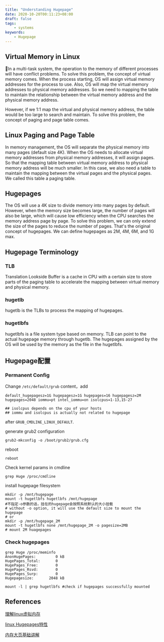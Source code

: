 ```yaml
---
title: "Understanding Hugepage"
date: 2020-10-20T00:11:23+08:00
draft: false
tags:
    - systems
keywords:
    - Hugepage
---
```


## Virtual Memory in Linux

In a multi-task system, the operation to the memory of different processes will have conflict problems. To solve this problem, the concept of virtual memory comes. When the process starting, OS will assign virtual memory addresses for the process to use. Also, OS will map the virtual memory addresses to physical memory addresses. So we need to mapping the table to maintain the relationship between the virtual memory address and the physical memory address.

However, if we 1:1 map the virtual and physical memory address, the table would be too large to search and maintain. To solve this problem, the concept of paging and page table comes. 



## Linux Paging and Page Table

In memory management, the OS will separate the physical memory into many pages (default size 4K). When the OS needs to allocate virtual memory addresses from physical memory addresses, it will assign pages. So that the mapping table between virtual memory address to physical memory address will be much smaller. In this case, we also need a table to maintain the mapping between the virtual pages and the physical pages. We called this table a paging table.



## Hugepages

The OS will use a 4K size to divide memory into many pages by default. However, when the memory size becomes large, the number of pages will also be large, which will cause low efficiency when the CPU searches the memory address page by page. To solve this problem, we can only extend the size of the pages to reduce the number of pages. That's the original concept of hugepages. We can define hugepages as 2M, 4M, 6M, and 1G max.



## Hugepage Terminology

### TLB

Translation Lookside Buffer is a cache in CPU with a certain size to store parts of the paging table to accelerate the mapping between virtual memory and physical memory.



### hugetlb

hugetlb is the TLBs to process the mapping of hugepages.



### hugetlbfs

hugetlbfs is a file system type based on memory. TLB can point to the actual hugepage memory through hugetlb. The hugepages assigned by the OS will be used by the memory as the file in the hugetlbfs.





## Hugepage配置

### Permanent Config

Change `/etc/default/grub` content，add

```shell
default_hugepagesz=1G hugepagesz=1G hugepages=16 hugepagesz=2M hugepages=2048 iommu=pt intel_iommu=on isolcpus=1-13,15-27

## isolcpus depends on the cpu of your hosts
## iommu and isolcpus is actually not related to hugepage
```

after `GRUB_CMDLINE_LINUX_DEFAULT`.

generate grub2 configuration

```shell
grub2-mkconfig -o /boot/grub2/grub.cfg
```

reboot

```shell
reboot
```

Check kernel params in cmdline

```shell
grep Huge /proc/cmdline
```

install hugepage filesystem

```shell
mkdir -p /mnt/hugepage
mount -t hugetlbfs hugetlbfs /mnt/hugepage 
#不指定-o参数的话，挂在的hugepage会按照系统默认的大小挂载
# without -o option, it will use the default size to mount the hugepage
# or
mkdir -p /mnt/hugepage_2M
mount -t hugetlbfs none /mnt/hugepage_2M -o pagesize=2MB
# mount 2M huagepages
```



### Check hugepages

```shell
grep Huge /proc/meminfo
AnonHugePages:         0 kB
HugePages_Total:       0  
HugePages_Free:        0
HugePages_Rsvd:        0
HugePages_Surp:        0
Hugepagesize:       2048 kB

mount -l | grep hugetlbfs #check if hugepages successfully mounted
```

## References

[理解linux虚拟内存](https://zhenbianshu.github.io/2018/11/understand_virtual_memory.html)

[linux Hugepages特性](http://www.linuxboy.net/linuxjc/55724.html)

[内存大页基础讲解](http://www.linuxboy.net/linuxjc/33901.html)



